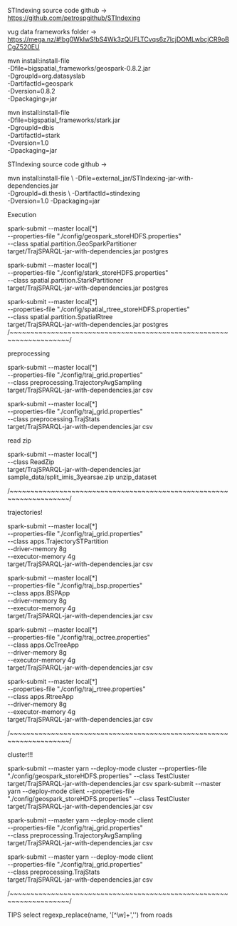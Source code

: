 STIndexing source code github -> https://github.com/petrospgithub/STIndexing

vug data frameworks folder -> https://mega.nz/#!bg0WkIwS!bS4Wk3zQUFLTCvqs6z7lcjDOMLwbcjCR9oBCgZ520EU

mvn install:install-file \
-Dfile=bigspatial_frameworks/geospark-0.8.2.jar \
-DgroupId=org.datasyslab \
-DartifactId=geospark \
-Dversion=0.8.2 \
-Dpackaging=jar

mvn install:install-file \
-Dfile=bigspatial_frameworks/stark.jar \
-DgroupId=dbis \
-DartifactId=stark \
-Dversion=1.0 \
-Dpackaging=jar

STIndexing source code github ->

mvn install:install-file \ 
-Dfile=external_jar/STIndexing-jar-with-dependencies.jar \
-DgroupId=di.thesis \ 
-DartifactId=stindexing \
-Dversion=1.0 -Dpackaging=jar

Execution

spark-submit --master local[*] \
--properties-file "./config/geospark_storeHDFS.properties" \
--class spatial.partition.GeoSparkPartitioner \
 target/TrajSPARQL-jar-with-dependencies.jar postgres
 
spark-submit --master local[*] \
--properties-file "./config/stark_storeHDFS.properties" \
--class spatial.partition.StarkPartitioner \
 target/TrajSPARQL-jar-with-dependencies.jar postgres


spark-submit --master local[*] \
--properties-file "./config/spatial_rtree_storeHDFS.properties" \
--class spatial.partition.SpatialRtree \
 target/TrajSPARQL-jar-with-dependencies.jar postgres
/~~~~~~~~~~~~~~~~~~~~~~~~~~~~~~~~~~~~~~~~~~~~~~~~~~~~~~~~~~~~~~~~~~~~/

preprocessing

spark-submit --master local[*] \
--properties-file "./config/traj_grid.properties" \
--class preprocessing.TrajectoryAvgSampling \
 target/TrajSPARQL-jar-with-dependencies.jar csv
 
 spark-submit --master local[*] \
 --properties-file "./config/traj_grid.properties" \
 --class preprocessing.TrajStats \
  target/TrajSPARQL-jar-with-dependencies.jar csv

read zip

 spark-submit --master local[*] \
 --class ReadZip \
  target/TrajSPARQL-jar-with-dependencies.jar sample_data/split_imis_3yearsae.zip unzip_dataset

/~~~~~~~~~~~~~~~~~~~~~~~~~~~~~~~~~~~~~~~~~~~~~~~~~~~~~~~~~~~~~~~~~~~~/

trajectories!

spark-submit --master local[*] \
 --properties-file "./config/traj_grid.properties" \
 --class apps.TrajectorySTPartition \
 --driver-memory 8g \
 --executor-memory 4g \
 target/TrajSPARQL-jar-with-dependencies.jar csv
 
 spark-submit --master local[*] \
 --properties-file "./config/traj_bsp.properties" \
 --class apps.BSPApp \
 --driver-memory 8g \
 --executor-memory 4g \
 target/TrajSPARQL-jar-with-dependencies.jar csv
  
spark-submit --master local[*] \
 --properties-file "./config/traj_octree.properties" \
 --class apps.OcTreeApp \
 --driver-memory 8g \
 --executor-memory 4g \
 target/TrajSPARQL-jar-with-dependencies.jar csv
    
spark-submit --master local[*] \
 --properties-file "./config/traj_rtree.properties" \
 --class apps.RtreeApp \
 --driver-memory 8g \
 --executor-memory 4g \
 target/TrajSPARQL-jar-with-dependencies.jar csv
 
 
 
 /~~~~~~~~~~~~~~~~~~~~~~~~~~~~~~~~~~~~~~~~~~~~~~~~~~~~~~~~~~~~~~~~~~~~/
 
cluster!!!

spark-submit --master yarn --deploy-mode cluster --properties-file "./config/geospark_storeHDFS.properties" --class TestCluster target/TrajSPARQL-jar-with-dependencies.jar csv
spark-submit --master yarn --deploy-mode client --properties-file "./config/geospark_storeHDFS.properties" --class TestCluster target/TrajSPARQL-jar-with-dependencies.jar csv


spark-submit --master yarn --deploy-mode client \
--properties-file "./config/traj_grid.properties" \
--class preprocessing.TrajectoryAvgSampling \
target/TrajSPARQL-jar-with-dependencies.jar csv

spark-submit --master yarn --deploy-mode client \
--properties-file "./config/traj_grid.properties" \
--class preprocessing.TrajStats \
target/TrajSPARQL-jar-with-dependencies.jar csv

/~~~~~~~~~~~~~~~~~~~~~~~~~~~~~~~~~~~~~~~~~~~~~~~~~~~~~~~~~~~~~~~~~~~~/

TIPS
select regexp_replace(name, '[^\w]+','')
from roads